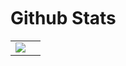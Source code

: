 </br>
</br>
</br>

# Github Stats
<table>
  <tr>
    <td align="center" style="padding=0;width=50%;">
      <img align="center" style="padding=0;" src="https://gh-stats.didinele.me/api/?username=matary1&show_icons=true&title_color=0c1013&text_color=9f9f9f&bg_color=&hide_border=true&icon_color=4F8CC9&hide_title=true&count_private=true"/>
    </td>
    <td align="center" style="padding=0;width=50%;">
      <img align="center" style="padding=0;" src="https://gh-stats.didinele.me/api/top-langs/?username=Matary1&layout=compact&show_icons=true&title_color=4F8CC9&text_color=9f9f9f&bg_color=0c1013&hide_border=true&icon_color=0c1013&count_private=true&extra=matary1
    </td>
  </tr>
</table>











